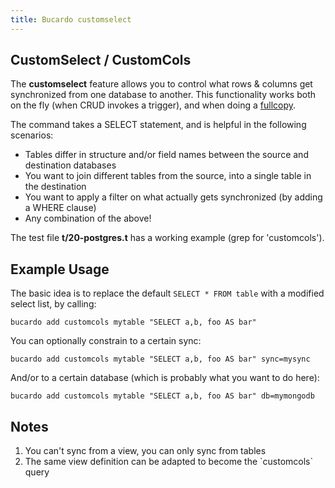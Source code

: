 ```yaml
---
title: Bucardo customselect
---
```


CustomSelect / CustomCols
-------------------------

The **customselect** feature allows you to control what rows & columns get synchronized from one database to another. This functionality works both on the fly (when CRUD invokes a trigger), and when doing a [fullcopy](/Bucardo/object_types/fullcopy).

The command takes a SELECT statement, and is helpful in the following scenarios:

-   Tables differ in structure and/or field names between the source and destination databases
-   You want to join different tables from the source, into a single table in the destination
-   You want to apply a filter on what actually gets synchronized (by adding a WHERE clause)
-   Any combination of the above!

The test file **t/20-postgres.t** has a working example (grep for 'customcols').

Example Usage
-------------

The basic idea is to replace the default `SELECT * FROM table` with a modified select list, by calling:

    bucardo add customcols mytable "SELECT a,b, foo AS bar"

You can optionally constrain to a certain sync:

    bucardo add customcols mytable "SELECT a,b, foo AS bar" sync=mysync

And/or to a certain database (which is probably what you want to do here):

    bucardo add customcols mytable "SELECT a,b, foo AS bar" db=mymongodb

Notes
-----

1.  You can't sync from a view, you can only sync from tables
2.  The same view definition can be adapted to become the \`customcols\` query

